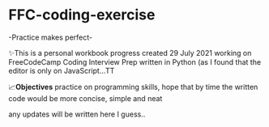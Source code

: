# FFC-coding-exercise
-Practice makes perfect-

✨This is a personal workbook progress created 29 July 2021 working on FreeCodeCamp Coding Interview Prep written in Python
(as I found that the editor is only on JavaScript...TT

📈**Objectives**
practice on programming skills, hope that by time the written code would be more concise, simple and neat

any updates will be written here I guess..
